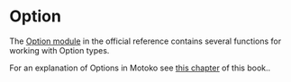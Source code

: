 # Option

The [Option module](https://internetcomputer.org/docs/current/motoko/main/base/Option) in the official reference contains several functions for working with Option types.

For an explanation of Options in Motoko see [this chapter](/common-programming-concepts/options-and-results.html) of this book..
